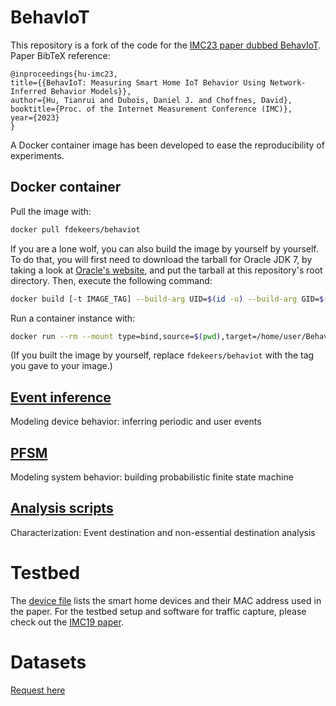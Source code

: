 # BehavIoT
This repository is a fork of the code for the [IMC23 paper dubbed BehavIoT](https://dl.acm.org/doi/10.1145/3618257.3624829).
Paper BibTeX reference:
```
@inproceedings{hu-imc23,
title={{BehavIoT: Measuring Smart Home IoT Behavior Using Network-Inferred Behavior Models}},
author={Hu, Tianrui and Dubois, Daniel J. and Choffnes, David},
booktitle={Proc. of the Internet Measurement Conference (IMC)},
year={2023}
}
```

A Docker container image has been developed to ease the reproducibility of experiments.


## Docker container

Pull the image with:
```bash
docker pull fdekeers/behaviot
```

If you are a lone wolf, you can also build the image by yourself by yourself.
To do that, you will first need to download the tarball for Oracle JDK 7,
by taking a look at [Oracle's website](https://www.oracle.com/be/java/technologies/javase/javase7-archive-downloads.html),
and put the tarball at this repository's root directory.
Then, execute the following command:
```bash
docker build [-t IMAGE_TAG] --build-arg UID=$(id -u) --build-arg GID=$(id -g) .
```

Run a container instance with:
```bash
docker run --rm --mount type=bind,source=$(pwd),target=/home/user/BehavIoT -it fdekeers/behaviot /bin/bash
```
(If you built the image by yourself, replace `fdekeers/behaviot` with the tag you gave to your image.)


## [Event inference](event_inference/README.md)
Modeling device behavior: inferring periodic and user events

## [PFSM](PFSM/README.md)
Modeling system behavior: building probabilistic finite state machine 

## [Analysis scripts](analysis_scripts/README.md)
Characterization: Event destination and non-essential destination analysis

# Testbed
The [device file](devices.txt) lists the smart home devices and their MAC address used in the paper.
For the testbed setup and software for traffic capture, please check out the [IMC19 paper](https://moniotrlab.khoury.northeastern.edu/publications/imc19/).

# Datasets
[Request here](https://moniotrlab.khoury.northeastern.edu/behaviot-imc23/)

